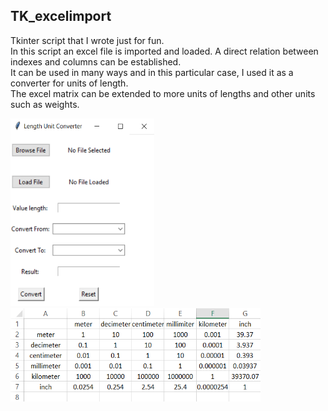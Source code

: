 ## TK_excelimport
Tkinter script that I wrote just for fun.  
In this script an excel file is imported and loaded. A direct relation between indexes and columns can be established.  
It can be used in many ways and in this particular case, I used it as a converter for units of length.  
The excel matrix can be extended to more units of lengths and other units such as weights.
<br/>

<img src="https://raw.githubusercontent.com/josegduarte/TK_excelimport/main/layout.PNG" width="230" height="300">
<img src="https://raw.githubusercontent.com/josegduarte/TK_excelimport/main/excel_template.PNG" width="400" height="150">
